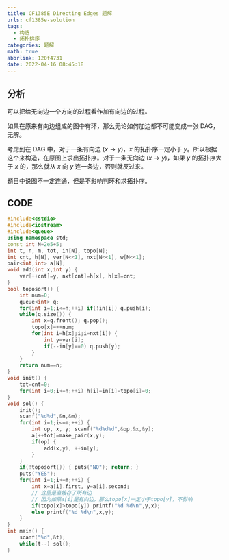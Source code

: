 ```yaml
---
title: CF1385E Directing Edges 题解
urls: cf1385e-solution
tags:
  - 构造
  - 拓扑排序
categories: 题解
math: true
abbrlink: 120f4731
date: 2022-04-16 08:45:18
---
```


##  分析

可以把给无向边一个方向的过程看作加有向边的过程。

<!--more-->

如果在原来有向边组成的图中有环，那么无论如何加边都不可能变成一张 DAG，无解。

考虑到在 DAG 中，对于一条有向边 $(x \rightarrow y)$，$x$ 的拓扑序一定小于 $y$。所以根据这个来构造，在原图上求出拓扑序。对于一条无向边 $(x \rightarrow y)$，如果 $y$ 的拓扑序大于 $x$ 的，那么就从 $x$ 向 $y$ 连一条边，否则就反过来。

题目中说图不一定连通，但是不影响判环和求拓扑序。

## CODE

```cpp
#include<cstdio>
#include<iostream>
#include<queue>
using namespace std;
const int N=2e5+5;
int t, n, m, tot, in[N], topo[N];
int cnt, h[N], ver[N<<1], nxt[N<<1], w[N<<1];
pair<int,int> a[N];
void add(int x,int y) {
	ver[++cnt]=y, nxt[cnt]=h[x], h[x]=cnt;
}
bool toposort() {
	int num=0;
	queue<int> q;
	for(int i=1;i<=n;++i) if(!in[i]) q.push(i);
	while(q.size()) {
		int x=q.front(); q.pop();
		topo[x]=++num;
		for(int i=h[x];i;i=nxt[i]) {
			int y=ver[i];
			if(--in[y]==0) q.push(y);
		}
	}
	return num==n;
}
void init() {
	tot=cnt=0;
	for(int i=0;i<=n;++i) h[i]=in[i]=topo[i]=0;
}
void sol() {
	init();
	scanf("%d%d",&n,&m);
	for(int i=1;i<=m;++i) {
		int op, x, y; scanf("%d%d%d",&op,&x,&y);
		a[++tot]=make_pair(x,y);
		if(op) {
			add(x,y), ++in[y];
		}
	}
	if(!toposort()) { puts("NO"); return; }
	puts("YES");
	for(int i=1;i<=m;++i) {
		int x=a[i].first, y=a[i].second;
        // 这里是直接存了所有边
        // 因为如果a[i]是有向边，那么topo[x]一定小于topo[y]，不影响
		if(topo[x]>topo[y]) printf("%d %d\n",y,x);
		else printf("%d %d\n",x,y);
	}
}
int main() {
	scanf("%d",&t);
	while(t--) sol();
} 
```

